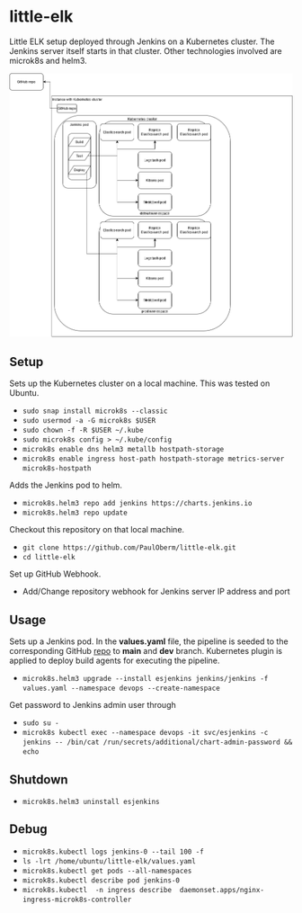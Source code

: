# little-elk #
Little ELK setup deployed through Jenkins on a Kubernetes cluster.
The Jenkins server itself starts in that cluster.
Other technologies involved are microk8s and helm3.

![alt text](elkstack.drawio.png "Architecture overview")

## Setup ##
Sets up the Kubernetes cluster on a local machine.
This was tested on Ubuntu.
- `sudo snap install microk8s --classic`
- `sudo usermod -a -G microk8s $USER`
- `sudo chown -f -R $USER ~/.kube`
- `sudo microk8s config > ~/.kube/config`
- `microk8s enable dns helm3 metallb hostpath-storage`
- `microk8s enable ingress host-path hostpath-storage metrics-server microk8s-hostpath`

Adds the Jenkins pod to helm.
- `microk8s.helm3 repo add jenkins https://charts.jenkins.io`
- `microk8s.helm3 repo update`

Checkout this repository on that local machine.
- `git clone https://github.com/PaulOberm/little-elk.git`
- `cd little-elk`

Set up GitHub Webhook.
- Add/Change repository webhook for Jenkins server IP address and port

## Usage ##
Sets up a Jenkins pod. In the **values.yaml** file, the pipeline is seeded to
the corresponding GitHub [repo](https://github.com/PaulOberm/little-elk) to **main**
and **dev** branch. Kubernetes plugin is applied to deploy build agents for
executing the pipeline.

- `microk8s.helm3 upgrade --install esjenkins jenkins/jenkins -f values.yaml --namespace devops --create-namespace`

Get password to Jenkins admin user through
- `sudo su -`
- `microk8s kubectl exec --namespace devops -it svc/esjenkins -c jenkins -- /bin/cat /run/secrets/additional/chart-admin-password && echo`

## Shutdown ##
- `microk8s.helm3 uninstall esjenkins`

## Debug ##
- `microk8s.kubectl logs jenkins-0 --tail 100 -f`
- `ls -lrt /home/ubuntu/little-elk/values.yaml`
- `microk8s.kubectl get pods --all-namespaces`
- `microk8s.kubectl describe pod jenkins-0`
- `microk8s.kubectl  -n ingress describe  daemonset.apps/nginx-ingress-microk8s-controller`